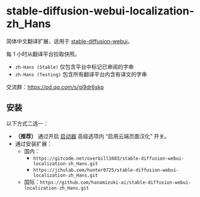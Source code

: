 # stable-diffusion-webui-localization-zh_Hans

简体中文翻译扩展，适用于 [stable-diffusion-webui](https://github.com/AUTOMATIC1111/stable-diffusion-webui)。

每 1 小时从翻译平台拉取快照。

- `zh-Hans (Stable)` 仅包含平台中标记已审阅的字串
- `zh-Hans (Testing)` 包含所有翻译平台内含有译文的字串

交流群：https://pd.qq.com/s/gi9dr6skp

## 安装

以下方式二选一：

- **（推荐）** 通过开启 [启动器](https://www.bilibili.com/video/BV1ne4y1V7QU) 高级选项内 “启用云端页面汉化” 开关。
- 通过安装扩展：
  - 国内：
    - `https://gitcode.net/overbill1683/stable-diffusion-webui-localization-zh_Hans.git`
    - `https://jihulab.com/hunter0725/stable-diffusion-webui-localization-zh_Hans.git`
  - 国际：`https://github.com/hanamizuki-ai/stable-diffusion-webui-localization-zh_Hans.git`
